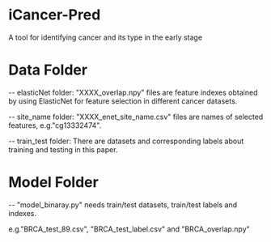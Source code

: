 # iCancer-Pred
A tool for identifying cancer and its type in the early stage

# Data Folder 
-- elasticNet folder:
   "XXXX_overlap.npy" files are feature indexes obtained by using ElasticNet for feature selection in different cancer datasets.
 
-- site_name folder:
   "XXXX_enet_site_name.csv" files are names of selected features, e.g."cg13332474".

-- train_test folder:
   There are datasets and corresponding labels about training and testing in this paper.
   
# Model Folder
-- "model_binaray.py" needs train/test datasets, train/test labels and indexes. 

  e.g."BRCA_test_89.csv", "BRCA_test_label.csv" and "BRCA_overlap.npy"
